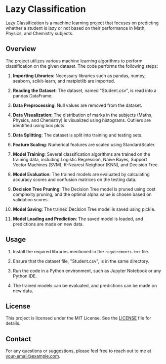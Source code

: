 # Lazy Classification

Lazy Classification is a machine learning project that focuses on predicting whether a student is lazy or not based on their performance in Math, Physics, and Chemistry subjects.

## Overview

The project utilizes various machine learning algorithms to perform classification on the given dataset. The code performs the following steps:

1. **Importing Libraries**: Necessary libraries such as pandas, numpy, seaborn, scikit-learn, and matplotlib are imported.

2. **Reading the Dataset**: The dataset, named "Student.csv", is read into a pandas DataFrame.

3. **Data Preprocessing**: Null values are removed from the dataset.

4. **Data Visualization**: The distribution of marks in the subjects (Maths, Physics, and Chemistry) is visualized using histograms. Outliers are identified using box plots.

5. **Data Splitting**: The dataset is split into training and testing sets.

6. **Feature Scaling**: Numerical features are scaled using StandardScaler.

7. **Model Training**: Several classification algorithms are trained on the training data, including Logistic Regression, Naive Bayes, Support Vector Machines (SVM), K-Nearest Neighbor (KNN), and Decision Tree.

8. **Model Evaluation**: The trained models are evaluated by calculating accuracy scores and confusion matrices on the testing data.

9. **Decision Tree Pruning**: The Decision Tree model is pruned using cost complexity pruning, and the optimal alpha value is chosen based on validation scores.

10. **Model Saving**: The trained Decision Tree model is saved using pickle.

11. **Model Loading and Prediction**: The saved model is loaded, and predictions are made on new data.

## Usage

1. Install the required libraries mentioned in the `requirements.txt` file.

2. Ensure that the dataset file, "Student.csv", is in the same directory.

3. Run the code in a Python environment, such as Jupyter Notebook or any Python IDE.

4. The trained models can be evaluated, and predictions can be made on new data.

## License

This project is licensed under the MIT License. See the [LICENSE](LICENSE) file for details.

## Contact

For any questions or suggestions, please feel free to reach out to me at [your-email@example.com](mailto:your-email@example.com).
